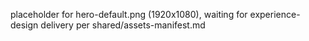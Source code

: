 ﻿placeholder for hero-default.png (1920x1080), waiting for experience-design delivery per shared/assets-manifest.md
